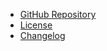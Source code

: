 - [GitHub Repository](https://github.com/coditory/sherlock-distributed-lock/)
- [License](https://github.com/coditory/sherlock-distributed-lock/blob/master/LICENSE)
- [Changelog](https://github.com/coditory/sherlock-distributed-lock/releases)